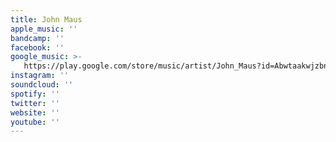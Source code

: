 ```yaml
---
title: John Maus
apple_music: ''
bandcamp: ''
facebook: ''
google_music: >-
   https://play.google.com/store/music/artist/John_Maus?id=Abwtaakwjzbn3v32jlz2lwahxh4
instagram: ''
soundcloud: ''
spotify: ''
twitter: ''
website: ''
youtube: ''
---
```

